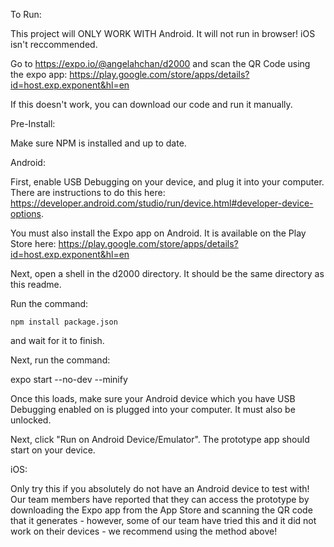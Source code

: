 To Run:

This project will ONLY WORK WITH Android. It will not run in browser! iOS isn't reccommended. 

Go to https://expo.io/@angelahchan/d2000  and scan the QR Code using the expo app: https://play.google.com/store/apps/details?id=host.exp.exponent&hl=en

If this doesn't work, you can download our code and run it manually.

Pre-Install:

Make sure NPM is installed and up to date.

Android:

First, enable USB Debugging on your device, and plug it into your computer. There are instructions to do this here: https://developer.android.com/studio/run/device.html#developer-device-options.

You must also install the Expo app on Android. It is available on the Play Store here: https://play.google.com/store/apps/details?id=host.exp.exponent&hl=en

Next, open a shell in the d2000 directory. It should be the same directory as this readme.

Run the command:

    npm install package.json

and wait for it to finish.

Next, run the command:

expo start --no-dev --minify

Once this loads, make sure your Android device which you have USB Debugging enabled on is plugged into your computer. It must also be unlocked.

Next, click "Run on Android Device/Emulator". The prototype app should start on your device.

iOS:

Only try this if you absolutely do not have an Android device to test with! Our team members have reported that they can access the prototype by downloading the Expo app from the App Store and scanning the QR code that it generates - however, some of our team have tried this and it did not work on their devices - we recommend using the method above!
